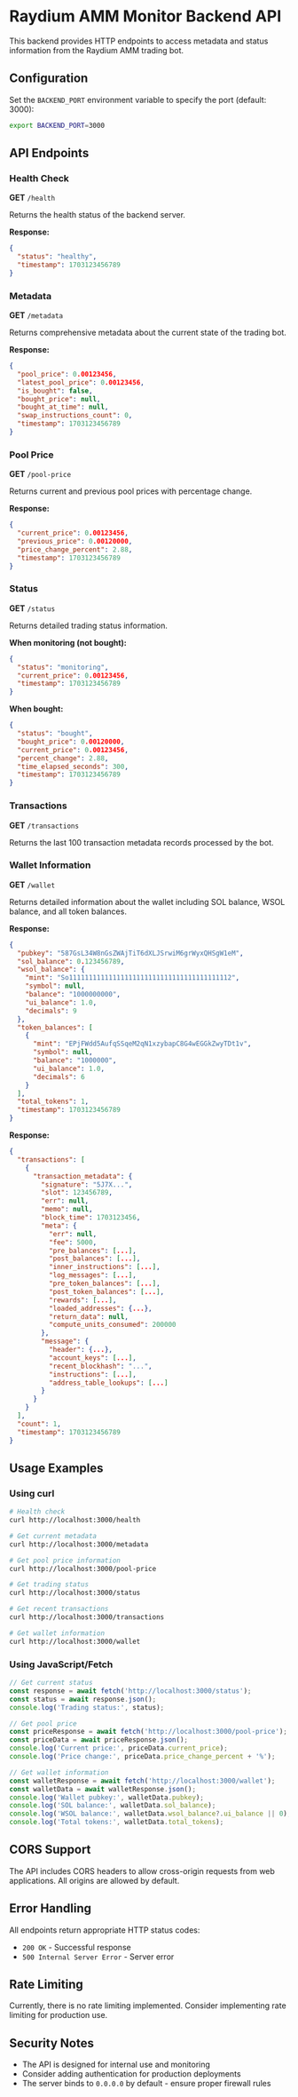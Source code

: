 # Raydium AMM Monitor Backend API

This backend provides HTTP endpoints to access metadata and status information from the Raydium AMM trading bot.

## Configuration

Set the `BACKEND_PORT` environment variable to specify the port (default: 3000):

```bash
export BACKEND_PORT=3000
```

## API Endpoints

### Health Check
**GET** `/health`

Returns the health status of the backend server.

**Response:**
```json
{
  "status": "healthy",
  "timestamp": 1703123456789
}
```

### Metadata
**GET** `/metadata`

Returns comprehensive metadata about the current state of the trading bot.

**Response:**
```json
{
  "pool_price": 0.00123456,
  "latest_pool_price": 0.00123456,
  "is_bought": false,
  "bought_price": null,
  "bought_at_time": null,
  "swap_instructions_count": 0,
  "timestamp": 1703123456789
}
```

### Pool Price
**GET** `/pool-price`

Returns current and previous pool prices with percentage change.

**Response:**
```json
{
  "current_price": 0.00123456,
  "previous_price": 0.00120000,
  "price_change_percent": 2.88,
  "timestamp": 1703123456789
}
```

### Status
**GET** `/status`

Returns detailed trading status information.

**When monitoring (not bought):**
```json
{
  "status": "monitoring",
  "current_price": 0.00123456,
  "timestamp": 1703123456789
}
```

**When bought:**
```json
{
  "status": "bought",
  "bought_price": 0.00120000,
  "current_price": 0.00123456,
  "percent_change": 2.88,
  "time_elapsed_seconds": 300,
  "timestamp": 1703123456789
}
```

### Transactions
**GET** `/transactions`

Returns the last 100 transaction metadata records processed by the bot.

### Wallet Information
**GET** `/wallet`

Returns detailed information about the wallet including SOL balance, WSOL balance, and all token balances.

**Response:**
```json
{
  "pubkey": "587GsL34W8nGsZWAjTiT6dXLJSrwiM6grWyxQHSgW1eM",
  "sol_balance": 0.123456789,
  "wsol_balance": {
    "mint": "So11111111111111111111111111111111111111112",
    "symbol": null,
    "balance": "1000000000",
    "ui_balance": 1.0,
    "decimals": 9
  },
  "token_balances": [
    {
      "mint": "EPjFWdd5AufqSSqeM2qN1xzybapC8G4wEGGkZwyTDt1v",
      "symbol": null,
      "balance": "1000000",
      "ui_balance": 1.0,
      "decimals": 6
    }
  ],
  "total_tokens": 1,
  "timestamp": 1703123456789
}
```

**Response:**
```json
{
  "transactions": [
    {
      "transaction_metadata": {
        "signature": "5J7X...",
        "slot": 123456789,
        "err": null,
        "memo": null,
        "block_time": 1703123456,
        "meta": {
          "err": null,
          "fee": 5000,
          "pre_balances": [...],
          "post_balances": [...],
          "inner_instructions": [...],
          "log_messages": [...],
          "pre_token_balances": [...],
          "post_token_balances": [...],
          "rewards": [...],
          "loaded_addresses": {...},
          "return_data": null,
          "compute_units_consumed": 200000
        },
        "message": {
          "header": {...},
          "account_keys": [...],
          "recent_blockhash": "...",
          "instructions": [...],
          "address_table_lookups": [...]
        }
      }
    }
  ],
  "count": 1,
  "timestamp": 1703123456789
}
```

## Usage Examples

### Using curl
```bash
# Health check
curl http://localhost:3000/health

# Get current metadata
curl http://localhost:3000/metadata

# Get pool price information
curl http://localhost:3000/pool-price

# Get trading status
curl http://localhost:3000/status

# Get recent transactions
curl http://localhost:3000/transactions

# Get wallet information
curl http://localhost:3000/wallet
```

### Using JavaScript/Fetch
```javascript
// Get current status
const response = await fetch('http://localhost:3000/status');
const status = await response.json();
console.log('Trading status:', status);

// Get pool price
const priceResponse = await fetch('http://localhost:3000/pool-price');
const priceData = await priceResponse.json();
console.log('Current price:', priceData.current_price);
console.log('Price change:', priceData.price_change_percent + '%');

// Get wallet information
const walletResponse = await fetch('http://localhost:3000/wallet');
const walletData = await walletResponse.json();
console.log('Wallet pubkey:', walletData.pubkey);
console.log('SOL balance:', walletData.sol_balance);
console.log('WSOL balance:', walletData.wsol_balance?.ui_balance || 0);
console.log('Total tokens:', walletData.total_tokens);
```

## CORS Support

The API includes CORS headers to allow cross-origin requests from web applications. All origins are allowed by default.

## Error Handling

All endpoints return appropriate HTTP status codes:
- `200 OK` - Successful response
- `500 Internal Server Error` - Server error

## Rate Limiting

Currently, there is no rate limiting implemented. Consider implementing rate limiting for production use.

## Security Notes

- The API is designed for internal use and monitoring
- Consider adding authentication for production deployments
- The server binds to `0.0.0.0` by default - ensure proper firewall rules
